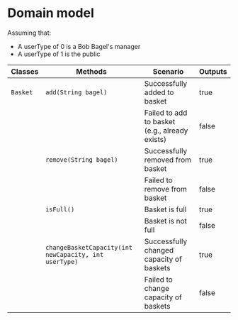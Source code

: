 # Domain model

Assuming that:

- A userType of 0 is a Bob Bagel's manager
- A userType of 1 is the public

| Classes  | Methods                                               | Scenario                                       | Outputs |
|----------|-------------------------------------------------------|------------------------------------------------|---------|
| `Basket` | `add(String bagel)`                                   | Successfully added to basket                   | true    |
|          |                                                       | Failed to add to basket (e.g., already exists) | false   |
|          | `remove(String bagel)`                                | Successfully removed from basket               | true    |
|          |                                                       | Failed to remove from basket                   | false   |
|          | `isFull()`                                            | Basket is full                                 | true    |
|          |                                                       | Basket is not full                             | false   |
|          | `changeBasketCapacity(int newCapacity, int userType)` | Successfully changed capacity of baskets       | true    |
|          |                                                       | Failed to change capacity of baskets           | false   |
